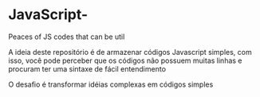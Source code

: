 # JavaScript-
Peaces of JS codes that can be util 

A ideia deste repositório é de armazenar códigos Javascript simples,
  com isso,
    você pode perceber que os códigos não possuem muitas linhas e procuram ter uma sintaxe de fácil entendimento

O desafio é transformar idéias complexas em códigos simples
